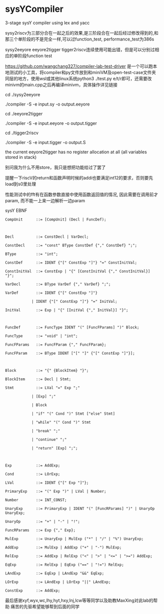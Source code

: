 # sysYCompiler
3-stage sysY compiler using lex and yacc

sysy2riscv为三部分合在一起之后的效果,是三阶段合在一起后经过修改得到的,和那三个单阶段的不是完全一样,可以过function_test, performance_test为386s

sysy2eeyore eeyore2tigger tigger2riscv连续使用可能出错，但是可以分别过相应的单阶段function test

https://github.com/wangchang327/compiler-lab-test-driver 是一个可以跑本地测试的小工具，将compiler和py文件放到和miniVM及open-test-case文件夹同层的地方，使用wsl或其他linux系统python3 ./test.py e/t/r即可，还需要改minivm的main.cpp之后再编译minivm，具体操作详见链接

cd ./sysy2eeyore

./compiler -S -e input.sy -o output.eeyore

cd ./eeyore2tigger

./compiler -S -e input.eeyore -o output.tigger

cd ./tigger2riscv

./compiler -S -e input.tigger -o output.S

the current eeyore2tigger has no register allocation at all (all variables stored in stack)

别问我为什么不用store，我只是想把功能给过了罢了

提醒一下riscV的return和函数声明时候的addi也要满足int12的要求，否则要先load到s0里处理

性能测试中的fft有在函数参数直接中使用函数返回值的情况, 因此需要在调用前才param, 而不能一上来一边解析一边param


sysY EBNF

    CompUnit      ::= [CompUnit] (Decl | FuncDef);



    Decl          ::= ConstDecl | VarDecl;

    ConstDecl     ::= "const" BType ConstDef {"," ConstDef} ";";

    BType         ::= "int";

    ConstDef      ::= IDENT {"[" ConstExp "]"} "=" ConstInitVal;

    ConstInitVal  ::= ConstExp | "{" [ConstInitVal {"," ConstInitVal}] "}";

    VarDecl       ::= BType VarDef {"," VarDef} ";";

    VarDef        ::= IDENT {"[" ConstExp "]"}

                | IDENT {"[" ConstExp "]"} "=" InitVal;
                
    InitVal       ::= Exp | "{" [InitVal {"," InitVal}] "}";



    FuncDef       ::= FuncType IDENT "(" [FuncFParams] ")" Block;

    FuncType      ::= "void" | "int";

    FuncFParams   ::= FuncFParam {"," FuncFParam};

    FuncFParam    ::= BType IDENT ["[" "]" {"[" ConstExp "]"}];



    Block         ::= "{" {BlockItem} "}";

    BlockItem     ::= Decl | Stmt;

    Stmt          ::= LVal "=" Exp ";"

                | [Exp] ";"
                
                | Block
                
                | "if" "(" Cond ")" Stmt ["else" Stmt]
                
                | "while" "(" Cond ")" Stmt
                
                | "break" ";"
                
                | "continue" ";"
                
                | "return" [Exp] ";";



    Exp           ::= AddExp;

    Cond          ::= LOrExp;

    LVal          ::= IDENT {"[" Exp "]"};

    PrimaryExp    ::= "(" Exp ")" | LVal | Number;

    Number        ::= INT_CONST;

    UnaryExp      ::= PrimaryExp | IDENT "(" [FuncRParams] ")" | UnaryOp UnaryExp;

    UnaryOp       ::= "+" | "-" | "!";

    FuncRParams   ::= Exp {"," Exp};

    MulExp        ::= UnaryExp | MulExp ("*" | "/" | "%") UnaryExp;

    AddExp        ::= MulExp | AddExp ("+" | "-") MulExp;

    RelExp        ::= AddExp | RelExp ("<" | ">" | "<=" | ">=") AddExp;

    EqExp         ::= RelExp | EqExp ("==" | "!=") RelExp;

    LAndExp       ::= EqExp | LAndExp "&&" EqExp;

    LOrExp        ::= LAndExp | LOrExp "||" LAndExp;

    ConstExp      ::= AddExp;
    
最后感谢xyf,wyx,wc,lhy,hyt,hxy,lnj,lcw等等同学以及助教MaxXing对此lab的帮助
痛苦的先驱希望能够帮到后面的同学
